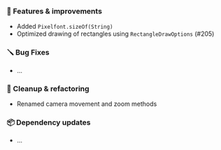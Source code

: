 ### 🚀 Features & improvements

- Added `Pixelfont.sizeOf(String)`
- Optimized drawing of rectangles using `RectangleDrawOptions` (#205) 

### 🪛 Bug Fixes

- ...

### 🧽 Cleanup & refactoring

- Renamed camera movement and zoom methods

### 📦 Dependency updates

- ...